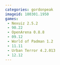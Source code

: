 ```yaml
---
categories: gordonpeak
imageid: 180301.1950
games:
 - Nexuiz 2.5.2
 - 90.22
 - OpenArena 0.8.8
 - 09.12
 - World of Padman 1.2
 - 11.11
 - Urban Terror 4.2.013
 - 12.12
---
```

